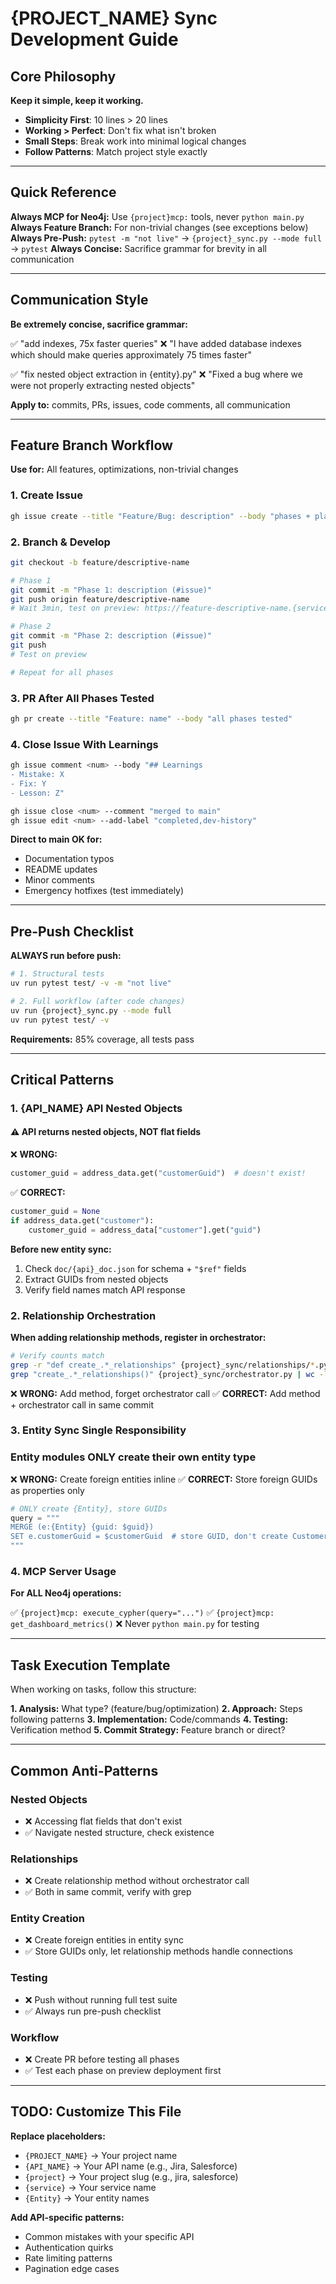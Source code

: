 # {PROJECT_NAME} Sync Development Guide

## Core Philosophy

**Keep it simple, keep it working.**

- **Simplicity First**: 10 lines > 20 lines
- **Working > Perfect**: Don't fix what isn't broken
- **Small Steps**: Break work into minimal logical changes
- **Follow Patterns**: Match project style exactly

---

## Quick Reference

**Always MCP for Neo4j:** Use `{project}mcp:` tools, never `python main.py`
**Always Feature Branch:** For non-trivial changes (see exceptions below)
**Always Pre-Push:** `pytest -m "not live"` → `{project}_sync.py --mode full` → `pytest`
**Always Concise:** Sacrifice grammar for brevity in all communication

---

## Communication Style

**Be extremely concise, sacrifice grammar:**

✅ "add indexes, 75x faster queries"
❌ "I have added database indexes which should make queries approximately 75 times faster"

✅ "fix nested object extraction in {entity}.py"
❌ "Fixed a bug where we were not properly extracting nested objects"

**Apply to:** commits, PRs, issues, code comments, all communication

---

## Feature Branch Workflow

**Use for:** All features, optimizations, non-trivial changes

### 1. Create Issue

```bash
gh issue create --title "Feature/Bug: description" --body "phases + plan"
```

### 2. Branch & Develop

```bash
git checkout -b feature/descriptive-name

# Phase 1
git commit -m "Phase 1: description (#issue)"
git push origin feature/descriptive-name
# Wait 3min, test on preview: https://feature-descriptive-name.{service}.app/mcp

# Phase 2
git commit -m "Phase 2: description (#issue)"
git push
# Test on preview

# Repeat for all phases
```

### 3. PR After All Phases Tested

```bash
gh pr create --title "Feature: name" --body "all phases tested"
```

### 4. Close Issue With Learnings

```bash
gh issue comment <num> --body "## Learnings
- Mistake: X
- Fix: Y
- Lesson: Z"

gh issue close <num> --comment "merged to main"
gh issue edit <num> --add-label "completed,dev-history"
```

**Direct to main OK for:**

- Documentation typos
- README updates
- Minor comments
- Emergency hotfixes (test immediately)

---

## Pre-Push Checklist

**ALWAYS run before push:**

```bash
# 1. Structural tests
uv run pytest test/ -v -m "not live"

# 2. Full workflow (after code changes)
uv run {project}_sync.py --mode full
uv run pytest test/ -v
```

**Requirements:** 85% coverage, all tests pass

---

## Critical Patterns

### 1. {API_NAME} API Nested Objects

#### ⚠️ API returns nested objects, NOT flat fields

❌ **WRONG:**

```python
customer_guid = address_data.get("customerGuid")  # doesn't exist!
```

✅ **CORRECT:**

```python
customer_guid = None
if address_data.get("customer"):
    customer_guid = address_data["customer"].get("guid")
```

**Before new entity sync:**

1. Check `doc/{api}_doc.json` for schema + `"$ref"` fields
2. Extract GUIDs from nested objects
3. Verify field names match API response

### 2. Relationship Orchestration

**When adding relationship methods, register in orchestrator:**

```bash
# Verify counts match
grep -r "def create_.*_relationships" {project}_sync/relationships/*.py | wc -l
grep "create_.*_relationships()" {project}_sync/orchestrator.py | wc -l
```

❌ **WRONG:** Add method, forget orchestrator call
✅ **CORRECT:** Add method + orchestrator call in same commit

### 3. Entity Sync Single Responsibility

### Entity modules ONLY create their own entity type

❌ **WRONG:** Create foreign entities inline
✅ **CORRECT:** Store foreign GUIDs as properties only

```python
# ONLY create {Entity}, store GUIDs
query = """
MERGE (e:{Entity} {guid: $guid})
SET e.customerGuid = $customerGuid  # store GUID, don't create Customer
"""
```

### 4. MCP Server Usage

**For ALL Neo4j operations:**

✅ `{project}mcp: execute_cypher(query="...")`
✅ `{project}mcp: get_dashboard_metrics()`
❌ Never `python main.py` for testing

---

## Task Execution Template

When working on tasks, follow this structure:

**1. Analysis:** What type? (feature/bug/optimization)
**2. Approach:** Steps following patterns
**3. Implementation:** Code/commands
**4. Testing:** Verification method
**5. Commit Strategy:** Feature branch or direct?

---

## Common Anti-Patterns

### Nested Objects

- ❌ Accessing flat fields that don't exist
- ✅ Navigate nested structure, check existence

### Relationships

- ❌ Create relationship method without orchestrator call
- ✅ Both in same commit, verify with grep

### Entity Creation

- ❌ Create foreign entities in entity sync
- ✅ Store GUIDs only, let relationship methods handle connections

### Testing

- ❌ Push without running full test suite
- ✅ Always run pre-push checklist

### Workflow

- ❌ Create PR before testing all phases
- ✅ Test each phase on preview deployment first

---

## TODO: Customize This File

**Replace placeholders:**
- `{PROJECT_NAME}` → Your project name
- `{API_NAME}` → Your API name (e.g., Jira, Salesforce)
- `{project}` → Your project slug (e.g., jira, salesforce)
- `{service}` → Your service name
- `{Entity}` → Your entity names

**Add API-specific patterns:**
- Common mistakes with your specific API
- Authentication quirks
- Rate limiting patterns
- Pagination edge cases

